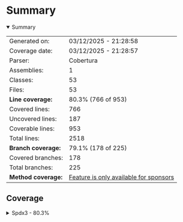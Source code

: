 # Summary
<details open><summary>Summary</summary>

|||
|:---|:---|
| Generated on: | 03/12/2025 - 21:28:58 |
| Coverage date: | 03/12/2025 - 21:28:57 |
| Parser: | Cobertura |
| Assemblies: | 1 |
| Classes: | 53 |
| Files: | 53 |
| **Line coverage:** | 80.3% (766 of 953) |
| Covered lines: | 766 |
| Uncovered lines: | 187 |
| Coverable lines: | 953 |
| Total lines: | 2518 |
| **Branch coverage:** | 79.1% (178 of 225) |
| Covered branches: | 178 |
| Total branches: | 225 |
| **Method coverage:** | [Feature is only available for sponsors](https://reportgenerator.io/pro) |

</details>

## Coverage
<details><summary>Spdx3 - 80.3%</summary>

|**Name**|**Line**|**Branch**|
|:---|---:|---:|
|**Spdx3**|**80.3%**|**79.1%**|
|Spdx3.Exceptions.Spdx3Exception|100%|100%|
|Spdx3.Exceptions.Spdx3SerializationException|0%||
|Spdx3.Exceptions.Spdx3ValidationException|100%||
|Spdx3.Model.BaseModelClass|100%|100%|
|Spdx3.Model.Build.Classes.Build|85%||
|Spdx3.Model.Core.Classes.Agent|50%||
|Spdx3.Model.Core.Classes.Annotation|82.3%||
|Spdx3.Model.Core.Classes.Artifact|76.9%||
|Spdx3.Model.Core.Classes.Bom|50%||
|Spdx3.Model.Core.Classes.Bundle|57.1%||
|Spdx3.Model.Core.Classes.CreationInfo|100%||
|Spdx3.Model.Core.Classes.DictionaryEntry|82.3%||
|Spdx3.Model.Core.Classes.Element|100%||
|Spdx3.Model.Core.Classes.ElementCollection|70%||
|Spdx3.Model.Core.Classes.ExternalIdentifier|83.3%||
|Spdx3.Model.Core.Classes.ExternalMap|80%||
|Spdx3.Model.Core.Classes.ExternalRef|100%||
|Spdx3.Model.Core.Classes.Hash|80%||
|Spdx3.Model.Core.Classes.IndividualElement|50%||
|Spdx3.Model.Core.Classes.IntegrityMethod|57.1%||
|Spdx3.Model.Core.Classes.LifecycleScopedRelationship|62.5%||
|Spdx3.Model.Core.Classes.NamespaceMap|80%||
|Spdx3.Model.Core.Classes.Organization|50%||
|Spdx3.Model.Core.Classes.PackageVerificationCode|81.2%||
|Spdx3.Model.Core.Classes.Person|50%||
|Spdx3.Model.Core.Classes.PositiveIntegerRange|93.6%|100%|
|Spdx3.Model.Core.Classes.Relationship|86.9%|100%|
|Spdx3.Model.Core.Classes.SoftwareAgent|50%||
|Spdx3.Model.Core.Classes.SpdxDocument|66.6%||
|Spdx3.Model.Core.Classes.Tool|50%||
|Spdx3.Model.Core.Individuals.NoAssertionElement|57.1%||
|Spdx3.Model.Core.Individuals.NoneElement|57.1%||
|Spdx3.Model.Core.Individuals.SpdxOrganization|57.1%||
|Spdx3.Model.Extension.Classes.CdxPropertiesExtension|100%|100%|
|Spdx3.Model.Extension.Classes.CdxPropertyEntry|100%||
|Spdx3.Model.Extension.Classes.Extension|100%||
|Spdx3.Model.SimpleLicensing.Classes.AnyLicenseInfo|50%||
|Spdx3.Model.SimpleLicensing.Classes.LicenseExpression|72.7%||
|Spdx3.Model.SimpleLicensing.Classes.SimpleLicensingText|76.9%||
|Spdx3.Model.Software.Classes.ContentIdentifier|80%||
|Spdx3.Model.Software.Classes.File|80%|83.3%|
|Spdx3.Model.Software.Classes.Package|72.7%||
|Spdx3.Model.Software.Classes.Sbom|57.1%||
|Spdx3.Model.Software.Classes.Snippet|82.3%|100%|
|Spdx3.Model.Software.Classes.SoftwareArtifact|72.7%||
|Spdx3.Serialization.PhysicalSerialization|66.6%||
|Spdx3.Serialization.SpdxModelConverter`1|78.6%|79.4%|
|Spdx3.Serialization.SpdxModelConverterFactory|100%||
|Spdx3.Serialization.SpdxWrapperConverter`1|71.4%|55.2%|
|Spdx3.Serialization.SpdxWrapperConverterFactory|100%||
|Spdx3.Serialization.Writer|61.5%||
|Spdx3.Utility.Catalog|100%||
|Spdx3.Utility.Naming|100%|100%|

</details>

